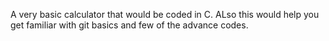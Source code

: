 A very basic calculator that would be coded in C. ALso this would help you get familiar with git basics and few of the advance codes.

